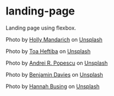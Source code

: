 # landing-page
Landing page using flexbox.

Photo by <a href="https://unsplash.com/@hollymandarich?utm_content=creditCopyText&utm_medium=referral&utm_source=unsplash">Holly Mandarich</a> on <a href="https://unsplash.com/photos/person-carrying-yellow-and-black-backpack-walking-between-green-plants-UVyOfX3v0Ls?utm_content=creditCopyText&utm_medium=referral&utm_source=unsplash">Unsplash</a>

Photo by <a href="https://unsplash.com/@heftiba?utm_content=creditCopyText&utm_medium=referral&utm_source=unsplash">Toa Heftiba</a> on <a href="https://unsplash.com/photos/bonfire-DUXACn8tgp4?utm_content=creditCopyText&utm_medium=referral&utm_source=unsplash">Unsplash</a>

Photo by <a href="https://unsplash.com/@androwv?utm_content=creditCopyText&utm_medium=referral&utm_source=unsplash">Andrei R. Popescu</a> on <a href="https://unsplash.com/photos/a-tent-pitched-up-on-the-side-of-a-mountain-oSON4Mg2T5A?utm_content=creditCopyText&utm_medium=referral&utm_source=unsplash">Unsplash</a>

Photo by <a href="https://unsplash.com/@bendavisual?utm_content=creditCopyText&utm_medium=referral&utm_source=unsplash">Benjamin Davies</a> on <a href="https://unsplash.com/photos/orange-canoe-on-lake-surrounding-with-mountain-at-daytime-mqN-EV9rNlY?utm_content=creditCopyText&utm_medium=referral&utm_source=unsplash">Unsplash</a>

Photo by <a href="https://unsplash.com/@hannahbusing?utm_content=creditCopyText&utm_medium=referral&utm_source=unsplash">Hannah Busing</a> on <a href="https://unsplash.com/photos/rectangular-brown-wooden-picnic-table-on-the-field-rYWEj9Cyx7E?utm_content=creditCopyText&utm_medium=referral&utm_source=unsplash">Unsplash</a>
  